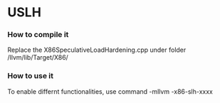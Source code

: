 # USLH

### How to compile it
Replace the X86SpeculativeLoadHardening.cpp under folder /llvm/lib/Target/X86/

### How to use it
To enable differnt functionalities, use command -mllvm -x86-slh-xxxx
